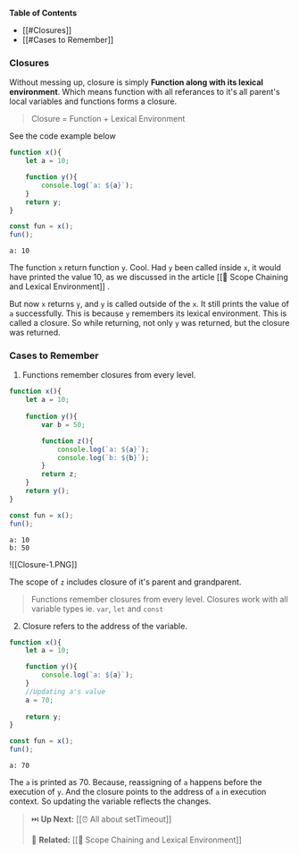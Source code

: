 
**Table of Contents**

- [[#Closures]]
- [[#Cases to Remember]]

### Closures

Without messing up, closure is simply **Function along with its lexical environment**.
Which means function with all referances to it's all parent's local variables and functions forms a closure.

> Closure = Function + Lexical Environment

See the code example below

```js
function x(){
    let a = 10;

    function y(){
        console.log(`a: ${a}`);
    }
    return y;
}

const fun = x();
fun();
```

```
a: 10
```

The function `x` return function `y`. Cool. 
Had `y` been called inside `x`, it would have printed the value 10, as we discussed in the article
[[🔭 Scope Chaining and Lexical Environment]] . 

But now `x` returns `y`, and `y` is called outside of the `x`. It still prints the value of `a` successfully. This is because `y` remembers its lexical environment. This is called a closure. So while returning, not only `y` was returned, but the closure was returned.

### Cases to Remember

1. Functions remember closures from every level.

```js
function x(){
    let a = 10;
    
    function y(){
        var b = 50;

        function z(){
            console.log(`a: ${a}`);
            console.log(`b: ${b}`);
        }
        return z;
    }
    return y();
}

const fun = x();
fun();
```

```
a: 10
b: 50
```

![[Closure-1.PNG]]

The scope of `z` includes closure of it's parent and grandparent. 

>Functions remember closures from every level.
>Closures work with all variable types ie. `var`, `let` and `const`

2. Closure refers to the address of the variable. 

```js
function x(){
    let a = 10;

    function y(){
        console.log(`a: ${a}`);
    }
    //Updating a's value
    a = 70;
    
    return y;
}

const fun = x();
fun();
```

```
a: 70
```

The `a` is printed as 70. Because, reassigning of `a` happens before the execution of `y`. And the closure points to the address of `a` in execution context. So updating the variable reflects the changes. 


>⏭️ **Up Next:**  [[⏰ All about setTimeout]]
> 
>🔗 **Related:** 
>[[🔭 Scope Chaining and Lexical Environment]]